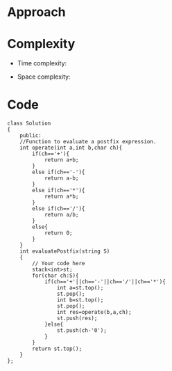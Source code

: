 # Approach
<!-- Describe your approach to solving the problem. -->

# Complexity
- Time complexity:
<!-- Add your time complexity here, e.g. $$O(n)$$ -->

- Space complexity:
<!-- Add your space complexity here, e.g. $$O(n)$$ -->

# Code
```
class Solution
{
    public:
    //Function to evaluate a postfix expression.
    int operate(int a,int b,char ch){
        if(ch=='+'){
            return a+b;
        }
        else if(ch=='-'){
            return a-b;
        }
        else if(ch=='*'){
            return a*b;
        }
        else if(ch=='/'){
            return a/b;
        }
        else{
            return 0;
        }
    }
    int evaluatePostfix(string S)
    {
        // Your code here
        stack<int>st;
        for(char ch:S){
            if(ch=='+'||ch=='-'||ch=='/'||ch=='*'){
                int a=st.top();
                st.pop();
                int b=st.top();
                st.pop();
                int res=operate(b,a,ch);
                st.push(res);
            }else{
                st.push(ch-'0');
            }
        }
        return st.top();
    }
};
```
